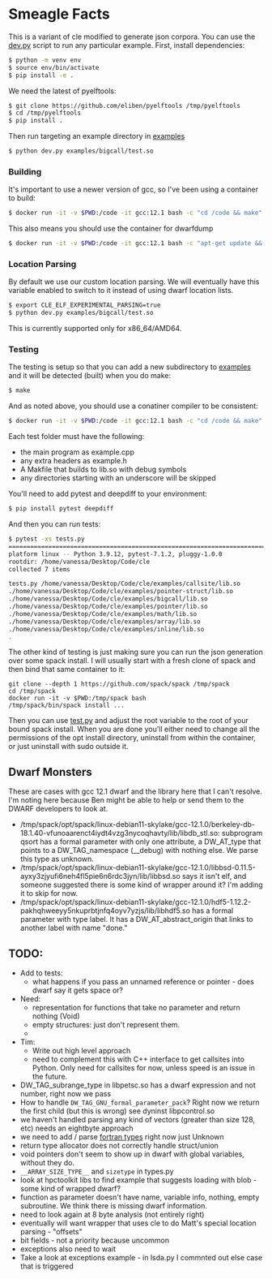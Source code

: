 # Smeagle Facts

This is a variant of cle modified to generate json corpora. You can use the [dev.py](dev.py)
script to run any particular example. First, install dependencies:

```bash
$ python -m venv env
$ source env/bin/activate
$ pip install -e .
```

We need the latest of pyelftools:

```bash
$ git clone https://github.com/eliben/pyelftools /tmp/pyelftools
$ cd /tmp/pyelftools
$ pip install .
```

Then run targeting an example directory in [examples](examples)

```bash
$ python dev.py examples/bigcall/test.so
```

### Building

It's important to use a newer version of gcc, so I've been using a container to build:

```bash
$ docker run -it -v $PWD:/code -it gcc:12.1 bash -c "cd /code && make"
```
This also means you should use the container for dwarfdump

```bash
$ docker run -it -v $PWD:/code -it gcc:12.1 bash -c "apt-get update && apt-get install -y dwarfdump && dwarfdump /code/examples/bigcall/lib.so"
```

### Location Parsing

By default we use our custom location parsing. We will eventually have
this variable enabled to switch to it instead of using dwarf location lists.

```bash
$ export CLE_ELF_EXPERIMENTAL_PARSING=true
$ python dev.py examples/bigcall/test.so
```

This is currently supported only for x86_64/AMD64.

### Testing

The testing is setup so that you can add a new subdirectory to [examples](examples)
and it will be detected (built) when you do make:

```bash
$ make
```

And as noted above, you should use a conatiner compiler to be consistent:

```bash
$ docker run -it -v $PWD:/code -it gcc:12.1 bash -c "cd /code && make"
```

Each test folder must have the following:

 - the main program as example.cpp
 - any extra headers as example.h
 - A Makfile that builds to lib.so with debug symbols
 - any directories starting with an underscore will be skipped

You'll need to add pytest and deepdiff to your environment:

```bash
$ pip install pytest deepdiff
```
And then you can run tests:

```bash
$ pytest -xs tests.py 
============================================================================ test session starts ============================================================================
platform linux -- Python 3.9.12, pytest-7.1.2, pluggy-1.0.0
rootdir: /home/vanessa/Desktop/Code/cle
collected 7 items                                                                                                                                                           

tests.py /home/vanessa/Desktop/Code/cle/examples/callsite/lib.so
./home/vanessa/Desktop/Code/cle/examples/pointer-struct/lib.so
./home/vanessa/Desktop/Code/cle/examples/bigcall/lib.so
./home/vanessa/Desktop/Code/cle/examples/pointer/lib.so
./home/vanessa/Desktop/Code/cle/examples/math/lib.so
./home/vanessa/Desktop/Code/cle/examples/array/lib.so
./home/vanessa/Desktop/Code/cle/examples/inline/lib.so
.
```

The other kind of testing is just making sure you can run the json generation over some spack install.
I will usually start with a fresh clone of spack and then bind that same container to it:

```
git clone --depth 1 https://github.com/spack/spack /tmp/spack
cd /tmp/spack
docker run -it -v $PWD:/tmp/spack bash
/tmp/spack/bin/spack install ...
```

Then you can use [test.py](test.py) and adjust the root variable to the root
of your bound spack install. When you are done you'll either need to change
all the permissions of the opt install directory, uninstall from within the container,
or just uninstall with sudo outside it.

## Dwarf Monsters

These are cases with gcc 12.1 dwarf and the library here that I can't resolve. I'm noting here because Ben might be able to help or send them to the DWARF developers to look at.

 - /tmp/spack/opt/spack/linux-debian11-skylake/gcc-12.1.0/berkeley-db-18.1.40-vfunoaarenct4iydt4vzg3nycoqhavty/lib/libdb_stl.so: subprogram qsort has a formal parameter with only one attribute, a DW_AT_type that points to a DW_TAG_namespace (__debug) with nothing else. We parse this type as unknown.
 - /tmp/spack/opt/spack/linux-debian11-skylake/gcc-12.1.0/libbsd-0.11.5-ayxy3zjyufi6neh4fl5pie6n6rdc3jyn/lib/libbsd.so says it isn't elf, and someone suggested there is some kind of wrapper around it? I'm adding it to skip for now.
 - /tmp/spack/opt/spack/linux-debian11-skylake/gcc-12.1.0/hdf5-1.12.2-pakhqhweeyy5nkuprbtjnfq4oyv7yzjs/lib/libhdf5.so has a formal parameter with type label. It has a DW_AT_abstract_origin that links to another label with name "done."
  

## TODO:
 - Add to tests:
   - what happens if you pass an unnamed reference or pointer - does dwarf say it gets space or?
 - Need:
   - representation for functions that take no parameter and return nothing (Void)
   - empty structures: just don't represent them.
   - 
 - Tim:
   - Write out high level approach
   - need to complement this with C++ interface to get callsites into Python. Only need for callsites for now, unless speed is an issue in the future.
 - DW_TAG_subrange_type in libpetsc.so has a dwarf expression and not number, right now we pass
 - How to handle `DW_TAG_GNU_formal_parameter_pack`? Right now we return the first child (but this is wrong) see dyninst libpcontrol.so
 - we haven't handled parsing any kind of vectors (greater than size 128, etc) needs an eightbyte approach
 - we need to add / parse [fortran types](https://docs.oracle.com/cd/E19957-01/805-4939/6j4m0vn6m/index.html) right now just Unknown
 - return type allocator does not correctly handle struct/union
 - void pointers don't seem to show up in dwarf with global variables, without they do.
 - `__ARRAY_SIZE_TYPE__` and `sizetype` in types.py
 - look at hpctoolkit libs to find example that suggests loading with blob - some kind of wrapped dwarf?
 - function as parameter doesn't have name, variable info, nothing, empty subroutine. We think there is missing dwarf information.
 - need to look again at 8 byte analysis (not entirely right)
 - eventually will want wrapper that uses cle to do Matt's special location parsing - "offsets"
 - bit fields - not a priority because uncommon
 - exceptions also need to wait
 - Take a look at exceptions example - in lsda.py I commnted out else case that is triggered
